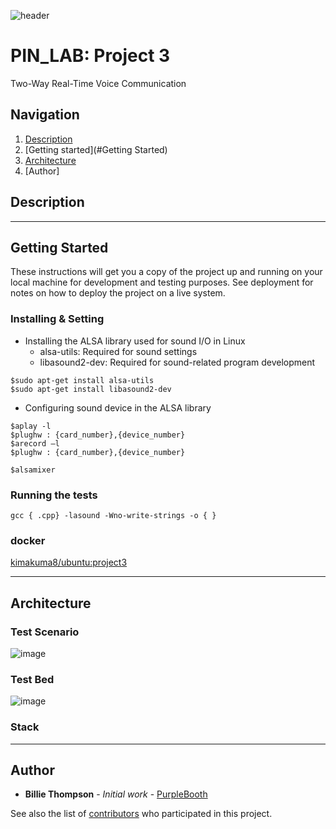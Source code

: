 ![header](https://capsule-render.vercel.app/api?type=soft&color=006EDB&fontColor=DEEAF7&height=200&section=header&text=PIN_LAB&desc=Project%203&descAlignY=80&fontSize=90)
# PIN_LAB: Project 3

Two-Way Real-Time Voice Communication

## Navigation
1. [Description](#Description)
2. [Getting started](#Getting Started)
3. [Architecture](#Architecture)
4. [Author]

## Description

---

## Getting Started

These instructions will get you a copy of the project up and running on your local machine for development and testing purposes. 
See deployment for notes on how to deploy the project on a live system.

### Installing & Setting
- Installing the ALSA library used for sound I/O in Linux
    - alsa-utils: Required for sound settings
    - libasound2-dev: Required for sound-related program development
```console
$sudo apt-get install alsa-utils
$sudo apt-get install libasound2-dev
```

- Configuring sound device in the ALSA library
```console
$aplay -l
$plughw : {card_number},{device_number}
$arecord –l
$plughw : {card_number},{device_number}

$alsamixer
```

### Running the tests
```console
gcc { .cpp} -lasound -Wno-write-strings -o { }
```

### docker
[kimakuma8/ubuntu:project3](https://hub.docker.com/layers/kimakuma8/ubuntu/project3/images/sha256-a7c68cba54a68254646067b6d37e700e0ff1d643d7900beafe8b2a5fcd9ea4f2?context=repo)

---

## Architecture
### Test Scenario
![image](https://user-images.githubusercontent.com/76460405/202168003-e979e001-38b4-47fa-be5f-8709350d8306.png)

### Test Bed
![image](https://user-images.githubusercontent.com/76460405/202168300-1d980c54-5547-483f-ba12-6907fcb7ad9a.png)

### Stack

---

## Author

* **Billie Thompson** - *Initial work* - [PurpleBooth](https://github.com/PurpleBooth)

See also the list of [contributors](https://github.com/your/project/contributors) who participated in this project.

